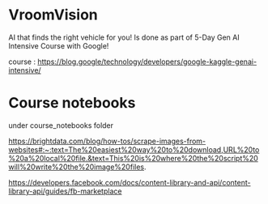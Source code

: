 # VroomVision

AI that finds the right vehicle for you! Is done as part of 5-Day Gen AI Intensive Course with Google!

course : https://blog.google/technology/developers/google-kaggle-genai-intensive/

# Course notebooks

under course_notebooks folder

https://brightdata.com/blog/how-tos/scrape-images-from-websites#:~:text=The%20easiest%20way%20to%20download,URL%20to%20a%20local%20file.&text=This%20is%20where%20the%20script%20will%20write%20the%20image%20files.

https://developers.facebook.com/docs/content-library-and-api/content-library-api/guides/fb-marketplace
